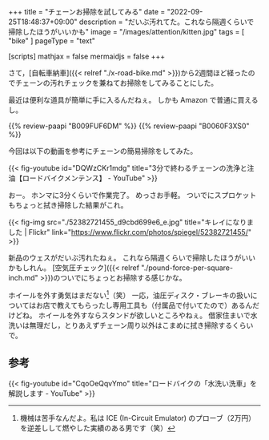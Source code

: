 +++
title = "チェーンお掃除を試してみる"
date =  "2022-09-25T18:48:37+09:00"
description = "だいぶ汚れてた。これなら隔週くらいで掃除したほうがいいかも"
image = "/images/attention/kitten.jpg"
tags = [ "bike" ]
pageType = "text"

[scripts]
  mathjax = false
  mermaidjs = false
+++

さて，[自転車納車]({{< relref "./x-road-bike.md" >}})から2週間ほど経ったのでチェーンの汚れチェックを兼ねてお掃除をしてみることにした。

最近は便利な道具が簡単に手に入るんだねぇ。
しかも Amazon で普通に買えるし。

{{% review-paapi "B009FUF6DM" %}} <!-- マイクロファイバー クリーニングクロス -->
{{% review-paapi "B0060F3XS0" %}} <!-- チェーンルブ Chain lub -->

今回は以下の動画を参考にチェーンの簡易掃除をしてみた。

{{< fig-youtube id="DQWzCKr1mdg" title="3分で終わるチェーンの洗浄と注油【ロードバイクメンテンス】 - YouTube" >}}

おー。
ホンマに3分くらいで作業完了。
めっさお手軽。
ついでにスプロケットもちょっと拭き掃除した結果がこれ。

{{< fig-img src="./52382721455_d9cbd699e6_e.jpg" title="キレイになりました | Flickr" link="https://www.flickr.com/photos/spiegel/52382721455/" >}}

新品のウェスがだいぶ汚れたねぇ。
これなら隔週くらいで掃除したほうがいいかもしれん。
[空気圧チェック]({{< relref "./pound-force-per-square-inch.md" >}})のついでにちょっとお掃除する感じかな。

ホイールを外す勇気はまだない[^m1]（笑） 一応，油圧ディスク・ブレーキの扱いについてはお店で教えてもらったし専用工具も（付属品で付いてたので）あるんだけどね。
ホイールを外すならスタンドが欲しいところやねぇ。
借家住まいで水洗いは無理だし，とりあえずチェーン周り以外はこまめに拭き掃除するくらいで。

[^m1]: 機械は苦手なんだよ。私は ICE (In-Circuit Emulator) のプローブ（2万円）を逆差しして燃やした実績のある男です（笑）

## 参考

{{< fig-youtube id="CqoOeQqvYmo" title="ロードバイクの「水洗い洗車」を解説します - YouTube" >}}
